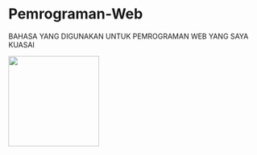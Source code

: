 # Pemrograman-Web

BAHASA YANG DIGUNAKAN UNTUK PEMROGRAMAN WEB YANG SAYA KUASAI
<p align="left">
<a href="https://github.com/davidseptian1">
<img height="180em" src="https://github-readme-stats-eight-theta.vercel.app/api/top-langs/?username=davidseptian1&layout=compact&langs_count=8&theme=algolia"/>
</a>
</p>

